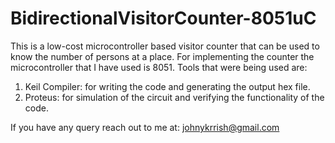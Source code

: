 # BidirectionalVisitorCounter-8051uC
This is a low-cost microcontroller based visitor counter that can be used to know the number of persons at a place. 
For implementing the counter the microcontroller that I have used is 8051. 
Tools that were being used are:
1. Keil Compiler: for writing the code and generating the output hex file.
2. Proteus: for simulation of the circuit and verifying the functionality of the code.

If you have any query reach out to me at:
johnykrrish@gmail.com
